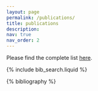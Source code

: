 ```yaml
---
layout: page
permalink: /publications/
title: publications
description:
nav: true
nav_order: 2
---
```


Please find the complete list [here](https://scholar.google.com/citations?user=aoVS9EkAAAAJ). 

<!-- _pages/publications.md -->

<!-- Bibsearch Feature -->

{% include bib_search.liquid %}

<div class="publications">

{% bibliography %}

</div>
